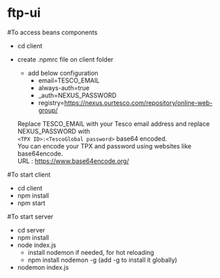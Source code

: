 # ftp-ui

#To access beans components

- cd client
- create .npmrc file on client folder
    - add below configuration
        - email=TESCO_EMAIL
        - always-auth=true
        - _auth=NEXUS_PASSWORD
        - registry=https://nexus.ourtesco.com/repository/online-web-group/

    Replace TESCO_EMAIL with your Tesco email address and replace NEXUS_PASSWORD with <br />
    `<TPX ID>:<TescoGlobal password>` base64 encoded. <br/>
    You can encode your TPX and password using websites like base64encode. <br/>
    URL : https://www.base64encode.org/

#To start client

- cd client
- npm install
- npm start

#To start server

- cd server
- npm install
- node index.js
    - install nodemon if needed, for hot reloading
    - npm install nodemon -g (add -g to install it globally)
- nodemon index.js



